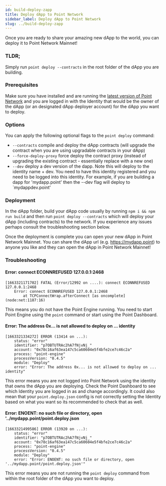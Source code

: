 ```yaml
---
id: build-deploy-zapp
title: Deploy dApp to Point Network
sidebar_label: Deploy dApp to Point Network
slug: ../build-deploy-zapp
---
```

 
Once you are ready to share your amazing new dApp to the world, you can deploy it to Point Network Mainnet! 
 
### TLDR;
 
Simply run `point deploy --contracts` in the root folder of the dApp you are building.
 
### Prerequisites
 
Make sure you have installed and are running the [latest version of Point Network](https://pointnetwork.io/download) and you are logged in with the Identity that would be the owner of the dApp (or an designated dApp deployer account) for the dApp you want to deploy.
 
### Options
 
You can apply the following optional flags to the `point deploy` command:
 
* `--contracts` compile and deploy the dApp contracts (will upgrade the contract when you are using upgradable contracts in your dApp)
* `--force-deploy-proxy` force deploy the contract proxy (instead of upgrading the existing contract - essentially replace with a new one)
* `--dev` deploy a dev version of the dapp. Note this will deploy to the identity name + dev. You need to have this identity registered and you need to be logged into this identity. For example, if you are building a dapp for 'mydapp.point' then the --dev flag will deploy to `mydappdev.point'
 
### Deployment
 
In the dApp folder, build your dApp code usually by running `npm i && npm run build` and then run `point deploy --contracts` which will deploy your dApp (including contracts) to the network. If you experience any issues perhaps consult the troubleshooting section below.
 
Once the deployment is complete you can open your new dApp in Point Network Mainnet. You can share the dApp url (e.g. https://mydapp.point) to anyone you like and they can open the dApp in Point Network Mainnet!
 
### Troubleshooting
 
#### Error: connect ECONNREFUSED 127.0.0.1:2468
 
```
[1663321171702] FATAL (Error/12992 on ....): connect ECONNREFUSED 127.0.0.1:2468
    Error: connect ECONNREFUSED 127.0.0.1:2468
        at TCPConnectWrap.afterConnect [as oncomplete] (node:net:1187:16)
```
 
This means you do not have the Point Engine running. You need to start Point Engine using the `point` command or start using the Point Dashboard.
 
#### Error: The address 0x... is not allowed to deploy on ... identity
 
```
[1663321334272] ERROR (13414 on ...):
    status: "error"
    identifier: "p7OBTUTRAc2hA7fNjvNj_"
    account: "0x78c16af63ea147c5ca60604e5f4bfe2ce7c46c2a"
    process: "point-engine"
    processVersion: "0.4.5"
    module: "Deploy"
    error: "Error: The address 0x... is not allowed to deploy on ... identity"
```
 
This error means you are not logged into Point Network using the identity that owns the dApp you are deploying. Check the Point Dashboard to see which Identity you are logged in as and change accordingly. It could also mean that your `point.deploy.json` config is not correctly setting the Identity based on what you want so its recommended to check that as well.
 
#### Error: ENOENT: no such file or directory, open '../mydapp.point/point.deploy.json
 
```
[1663321499586] ERROR (13920 on ...):
    status: "error"
    identifier: "p7OBTUTRAc2hA7fNjvNj_"
    account: "0x78c16af63ea147c5ca60604e5f4bfe2ce7c46c2a"
    process: "point-engine"
    processVersion: "0.4.5"
    module: "Deploy"
    error: "Error: ENOENT: no such file or directory, open '../mydapp.point/point.deploy.json'"
```
 
This error means you are not running the `point deploy` command from within the root folder of the dApp you want to deploy. 
